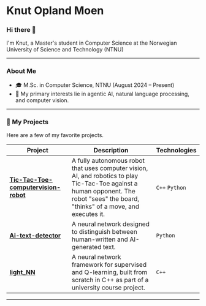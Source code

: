 # Knut Opland Moen

### Hi there 👋

I'm Knut, a Master's student in Computer Science at the Norwegian University of Science and Technology (NTNU)

---

### About Me

- 🎓 M.Sc. in Computer Science, NTNU (August 2024 – Present)
- 🔭 My primary interests lie in agentic AI, natural language processing, and computer vision.

---

### 🔭 My Projects

Here are a few of my favorite projects. 

| Project                                                                                              | Description                                                                                                                                                             | Technologies |
| ---------------------------------------------------------------------------------------------------- | ----------------------------------------------------------------------------------------------------------------------------------------------------------------------- | ------------ |
| **[Tic-Tac-Toe-computervision-robot](https://github.com/KnutOplandMoen/Tic-Tac-Toe-computervision-robot)** | A fully autonomous robot that uses computer vision, AI, and robotics to play Tic-Tac-Toe against a human opponent. The robot "sees" the board, "thinks" of a move, and executes it. | `C++` `Python`       |
| **[Ai-text-detector](https://github.com/KnutOplandMoen/Ai-text-detector)**                               | A neural network designed to distinguish between human-written and AI-generated text.                                | `Python`     |
| **[light_NN](https://github.com/KnutOplandMoen/light_NN)**                                               | A neural network framework for supervised and Q-learning, built from scratch in C++ as part of a university course project.                                                       | `C++`    |

---
